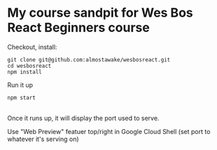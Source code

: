 #  My course sandpit for Wes Bos React Beginners course

Checkout, install:
```
git clone git@github.com:almostawake/wesbosreact.git
cd wesbosreact
npm install
```

Run it up

```
npm start
```

<br/>
Once it runs up, it will display the port used to serve.

Use "Web Preview" featuer top/right in Google Cloud Shell (set port to whatever it's serving on)